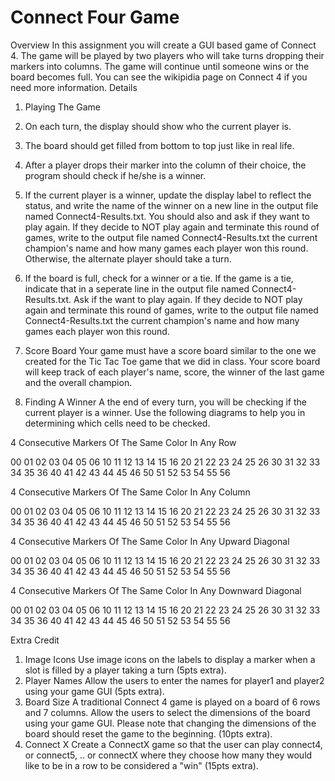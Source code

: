 # Connect Four Game
Overview
In this assignment you will create a GUI based game of Connect 4. The game will be played by two players who will take turns dropping their markers into columns. The game will continue until someone wins or the board becomes full. You can see the wikipidia page on Connect 4 if you need more information.
Details
1.	Playing The Game
1.	On each turn, the display should show who the current player is.
2.	The board should get filled from bottom to top just like in real life.
3.	After a player drops their marker into the column of their choice, the program should check if he/she is a winner.
4.	If the current player is a winner, update the display label to reflect the status, and write the name of the winner on a new line in the output file named Connect4-Results.txt. You should also and ask if they want to play again. If they decide to NOT play again and terminate this round of games, write to the output file named Connect4-Results.txt the current champion's name and how many games each player won this round. Otherwise, the alternate player should take a turn.
5.	If the board is full, check for a winner or a tie. If the game is a tie, indicate that in a seperate line in the output file named Connect4-Results.txt. Ask if the want to play again. If they decide to NOT play again and terminate this round of games, write to the output file named Connect4-Results.txt the current champion's name and how many games each player won this round.
2.	Score Board
Your game must have a score board similar to the one we created for the Tic Tac Toe game that we did in class. Your score board will keep track of each player's name, score, the winner of the last game and the overall champion.
 
3.	Finding A Winner
A the end of every turn, you will be checking if the current player is a winner. Use the following diagrams to help you in determining which cells need to be checked.

4 Consecutive Markers Of The Same Color In Any Row 

00	01	02	03	04	05	06
10	11	12	13	14	15	16
20	21	22	23	24	25	26
30	31	32	33	34	35	36
40	41	42	43	44	45	46
50	51	52	53	54	55	56

	
4 Consecutive Markers Of The Same Color In Any Column 

00	01	02	03	04	05	06
10	11	12	13	14	15	16
20	21	22	23	24	25	26
30	31	32	33	34	35	36
40	41	42	43	44	45	46
50	51	52	53	54	55	56


4 Consecutive Markers Of The Same Color In Any Upward Diagonal 

00	01	02	03	04	05	06
10	11	12	13	14	15	16
20	21	22	23	24	25	26
30	31	32	33	34	35	36
40	41	42	43	44	45	46
50	51	52	53	54	55	56
	
4 Consecutive Markers Of The Same Color In Any Downward Diagonal 

00	01	02	03	04	05	06
10	11	12	13	14	15	16
20	21	22	23	24	25	26
30	31	32	33	34	35	36
40	41	42	43	44	45	46
50	51	52	53	54	55	56

Extra Credit
1.	Image Icons
Use image icons on the labels to display a marker when a slot is filled by a player taking a turn (5pts extra).
2.	Player Names
Allow the users to enter the names for player1 and player2 using your game GUI (5pts extra).
3.	Board Size
A traditional Connect 4 game is played on a board of 6 rows and 7 columns. Allow the users to select the dimensions of the board using your game GUI. Please note that changing the dimensions of the board should reset the game to the beginning. (10pts extra).
4.	Connect X
Create a ConnectX game so that the user can play connect4, or connect5, .. or connectX where they choose how many they would like to be in a row to be considered a "win" (15pts extra).

